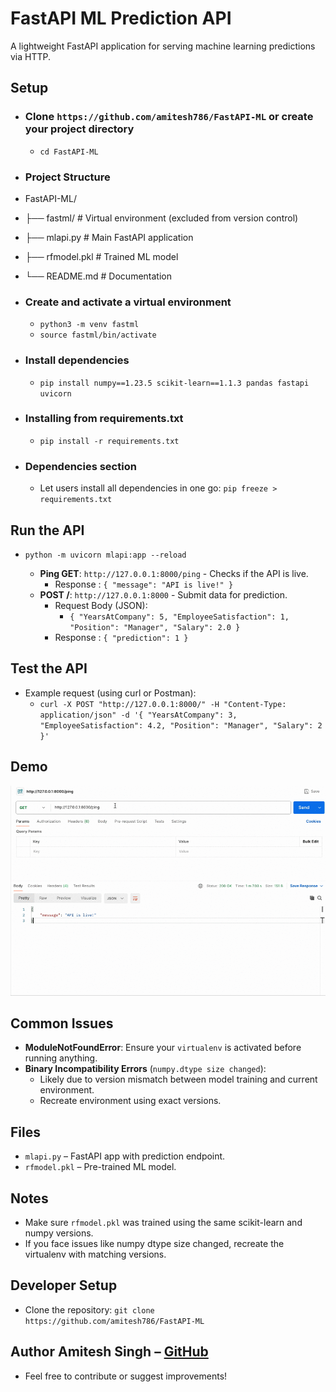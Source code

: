 # FastAPI ML Prediction API

A lightweight FastAPI application for serving machine learning predictions via HTTP.

## Setup

- ### Clone `https://github.com/amitesh786/FastAPI-ML` or create your project directory
    - `cd FastAPI-ML`

- ### Project Structure

- FastAPI-ML/
- ├── fastml/          # Virtual environment (excluded from version control)
- ├── mlapi.py         # Main FastAPI application 
- ├── rfmodel.pkl      # Trained ML model 
- └── README.md        # Documentation

- ### Create and activate a virtual environment
    - `python3 -m venv fastml`
    - `source fastml/bin/activate`

- ### Install dependencies
    - `pip install numpy==1.23.5 scikit-learn==1.1.3 pandas fastapi uvicorn`

- ### Installing from requirements.txt
    - `pip install -r requirements.txt`

- ### Dependencies section
    - Let users install all dependencies in one go: `pip freeze > requirements.txt`

## Run the API
- `python -m uvicorn mlapi:app --reload`

    - **Ping GET**: `http://127.0.0.1:8000/ping` - Checks if the API is live.
        - Response : 
            `{
                "message": "API is live!"
            }`
    - **POST /**: `http://127.0.0.1:8000` - Submit data for prediction.
        - Request Body (JSON):
            -   `{
                    "YearsAtCompany": 5,
                    "EmployeeSatisfaction": 1,
                    "Position": "Manager",
                    "Salary": 2.0
                }`
        - Response : 
            `{
                "prediction": 1
            }`

## Test the API

- Example request (using curl or Postman):
    -   `curl -X POST "http://127.0.0.1:8000/" -H "Content-Type: application/json" -d '{
            "YearsAtCompany": 3,
            "EmployeeSatisfaction": 4.2,
            "Position": "Manager",
            "Salary": 2
        }'`

## Demo
![Demo FastAPI ML](FastML.gif)

## Common Issues

- **ModuleNotFoundError**: Ensure your `virtualenv` is activated before running anything.
- **Binary Incompatibility Errors** (`numpy.dtype size changed`): 
    - Likely due to version mismatch between model training and current environment.
    - Recreate environment using exact versions.

## Files

- `mlapi.py` – FastAPI app with prediction endpoint.
- `rfmodel.pkl` – Pre-trained ML model.

## Notes

- Make sure `rfmodel.pkl` was trained using the same scikit-learn and numpy versions.
- If you face issues like numpy dtype size changed, recreate the virtualenv with matching versions.

## Developer Setup
- Clone the repository: `git clone https://github.com/amitesh786/FastAPI-ML`

## Author Amitesh Singh – [GitHub](https://github.com/amitesh786)
- Feel free to contribute or suggest improvements!
